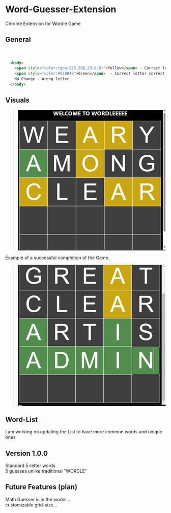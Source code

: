 # Word-Guesser-Extension
Chrome Extension for Wordle Game

## General
```html 


  <body>
    <span style="color:rgba(253,208,23,0.8)">Yellow</span> - Correct letter, wrong spot <br />
    <span style="color:#538D4E">Green</span>  - Correct letter correct spot <br />
    No Change - Wrong letter
  </body>


```
## Visuals
> <img src="Images/icon.png" align="center"/>


Example of a successful completion of the Game.

> <img src="Images/Success.png" align="center"/>



## Word-List
I am working on updating the List to have more common words and unique ones


## Version 1.0.0
  Standard 5-letter words  <br />
  5 guesses unlike traditional "WORDLE"  <br />

## Future Features (plan)
  Math Guesser is in the works... <br />
  customizable grid-size...

